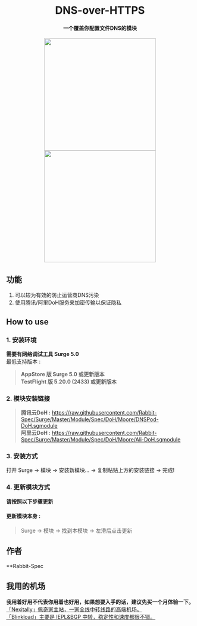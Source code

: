 <h1 align="center">DNS-over-HTTPS</h1>

<h4 align="center">一个覆盖你配置文件DNS的模块 </h4>

<p align="center">
<img src="https://raw.githubusercontent.com/Rabbit-Spec/Surge/Master/Module/Spec/DoH/img/1.PNG" width="300"></img>
<img src="https://raw.githubusercontent.com/Rabbit-Spec/Surge/Master/Module/Spec/DoH/img/2.PNG" width="300"></img>
</p>

## 功能
1. 可以较为有效的防止运营商DNS污染
2. 使用腾讯/阿里DoH服务来加密传输以保证隐私

## How to use
### 1. 安装环境
**需要有网络调试工具 Surge 5.0**<br>
最低支持版本 :<br>
>**AppStore 版 Surge 5.0 或更新版本**<br>
>**TestFlight 版 5.20.0 (2433) 或更新版本**

### 2. 模块安装链接
> **腾讯云DoH :** https://raw.githubusercontent.com/Rabbit-Spec/Surge/Master/Module/Spec/DoH/Moore/DNSPod-DoH.sgmodule<br>
> **阿里云DoH :** https://raw.githubusercontent.com/Rabbit-Spec/Surge/Master/Module/Spec/DoH/Moore/Ali-DoH.sgmodule<br>

### 3. 安装方式
打开 Surge -> 模块 -> 安装新模块... -> 复制粘贴上方的安装链接 -> 完成!

### 4. 更新模块方式
**请按照以下步骤更新**<br>
#### 更新模块本身 : 
>Surge -> 模块 -> 找到本模块 -> 左滑后点击更新<br>

## 作者
**Rabbit-Spec<br>

## 我用的机场
**我用着好用不代表你用着也好用，如果想要入手的话，建议先买一个月体验一下。**<br>
[「Nexitally」佩奇家主站，一家全线中转线路的高端机场。](https://naixii.com/signupbyemail.aspx?MemberCode=0b532ff85dda43e595fb1ae17843ae6d20211110231626) <br>
[「Blinkload」主要是 IEPL&BGP 中转，稳定性和速度都很不错。](https://blinkload.to/aff/CLnL) <br>
